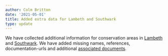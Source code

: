 ```yaml
---
author: Colm Britton
date: '2021-05-01'
title: Added extra data for Lambeth and Southwark
type: update
---
```


We have collected additional information for conservation areas in [Lambeth](https://digital-land.github.io/conservation-area/local-authority-eng/LBH/) and [Southwark](https://digital-land.github.io/conservation-area/local-authority-eng/SWK/). We have added missing names, references, documentation-urls and additional [associated documents](https://digital-land.github.io/document/).
